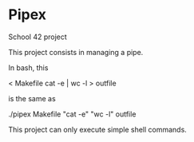 # Pipex
School 42 project

This project consists in managing a pipe.

In bash, this

< Makefile cat -e | wc -l > outfile

is the same as

./pipex Makefile "cat -e" "wc -l" outfile

This project can only execute simple shell commands.
